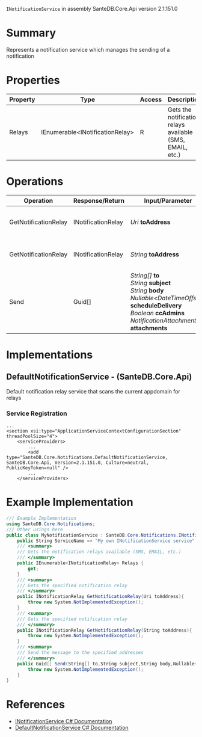 `INotificationService` in assembly SanteDB.Core.Api version 2.1.151.0

# Summary
Represents a notification service which manages the sending of a notification

# Properties

|Property|Type|Access|Description|
|-|-|-|-|
|Relays|IEnumerable&lt;INotificationRelay>|R|Gets the notification relays available (SMS, EMAIL, etc.)|

# Operations

|Operation|Response/Return|Input/Parameter|Description|
|-|-|-|-|
|GetNotificationRelay|INotificationRelay|*Uri* **toAddress**|Gets the specified notification relay|
|GetNotificationRelay|INotificationRelay|*String* **toAddress**|Gets the specified notification relay|
|Send|Guid[]|*String[]* **to**<br/>*String* **subject**<br/>*String* **body**<br/>*Nullable&lt;DateTimeOffset>* **scheduleDelivery**<br/>*Boolean* **ccAdmins**<br/>*NotificationAttachment[]* **attachments**|Send the message to the specified addresses|

# Implementations


## DefaultNotificationService - (SanteDB.Core.Api)
Default notification relay service that scans the current appdomain for relays

### Service Registration
```markup
...
<section xsi:type="ApplicationServiceContextConfigurationSection" threadPoolSize="4">
	<serviceProviders>
		...
		<add type="SanteDB.Core.Notifications.DefaultNotificationService, SanteDB.Core.Api, Version=2.1.151.0, Culture=neutral, PublicKeyToken=null" />
		...
	</serviceProviders>
```
# Example Implementation
```csharp
/// Example Implementation
using SanteDB.Core.Notifications;
/// Other usings here
public class MyNotificationService : SanteDB.Core.Notifications.INotificationService { 
	public String ServiceName => "My own INotificationService service";
	/// <summary>
	/// Gets the notification relays available (SMS, EMAIL, etc.)
	/// </summary>
	public IEnumerable<INotificationRelay> Relays {
		get;
	}
	/// <summary>
	/// Gets the specified notification relay
	/// </summary>
	public INotificationRelay GetNotificationRelay(Uri toAddress){
		throw new System.NotImplementedException();
	}
	/// <summary>
	/// Gets the specified notification relay
	/// </summary>
	public INotificationRelay GetNotificationRelay(String toAddress){
		throw new System.NotImplementedException();
	}
	/// <summary>
	/// Send the message to the specified addresses
	/// </summary>
	public Guid[] Send(String[] to,String subject,String body,Nullable<DateTimeOffset> scheduleDelivery,Boolean ccAdmins,NotificationAttachment[] attachments){
		throw new System.NotImplementedException();
	}
}
```

# References

* [INotificationService C# Documentation](http://santesuite.org/assets/doc/net/html/T_SanteDB_Core_Notifications_INotificationService.htm)
* [DefaultNotificationService C# Documentation](http://santesuite.org/assets/doc/net/html/T_SanteDB_Core_Notifications_DefaultNotificationService.htm)
